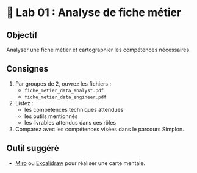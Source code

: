 # 🧪 Lab 01 : Analyse de fiche métier

## Objectif
Analyser une fiche métier et cartographier les compétences nécessaires.

## Consignes
1. Par groupes de 2, ouvrez les fichiers :
   - `fiche_metier_data_analyst.pdf`
   - `fiche_metier_data_engineer.pdf`
2. Listez :
   - les compétences techniques attendues
   - les outils mentionnés
   - les livrables attendus dans ces rôles
3. Comparez avec les compétences visées dans le parcours Simplon.

## Outil suggéré
- [Miro](https://miro.com) ou [Excalidraw](https://excalidraw.com) pour réaliser une carte mentale.